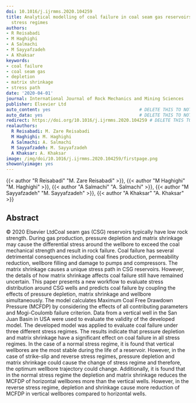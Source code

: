 ```yaml
---
doi: 10.1016/j.ijrmms.2020.104259
title: Analytical modelling of coal failure in coal seam gas reservoirs in different
  stress regimes
authors:
- R Reisabadi
- M Haghighi
- A Salmachi
- M Sayyafzadeh
- A Khaksar
keywords:
- coal failure
- coal seam gas
- depletion
- matrix shrinkage
- stress path
date: '2020-04-01'
journal: International Journal of Rock Mechanics and Mining Sciences
publisher: Elsevier Ltd
auto_content: yes                                  # DELETE THIS TO NOT AUTO GENERATE CONTENT
auto_data: yes                                     # DELETE THIS TO NOT AUTO GENERATE METADATA
redirect: https://doi.org/10.1016/j.ijrmms.2020.104259 # DELETE THIS TO NOT REDIRECT
realauthors:
  R Reisabadi: M. Zare Reisabadi
  M Haghighi: M. Haghighi
  A Salmachi: A. Salmachi
  M Sayyafzadeh: M. Sayyafzadeh
  A Khaksar: A. Khaksar
image: /img/doi/10.1016/j.ijrmms.2020.104259/firstpage.png
showonlyimage: yes
---
```

{{< author "R Reisabadi" "M. Zare Reisabadi" >}}, {{< author "M Haghighi" "M. Haghighi" >}}, {{< author "A Salmachi" "A. Salmachi" >}}, {{< author "M Sayyafzadeh" "M. Sayyafzadeh" >}}, {{< author "A Khaksar" "A. Khaksar" >}}

## Abstract
© 2020 Elsevier LtdCoal seam gas (CSG) reservoirs typically have low rock strength. During gas production, pressure depletion and matrix shrinkage may cause the differential stress around the wellbore to exceed the coal mechanical strength and result in rock failure. Coal failure has several detrimental consequences including coal fines production, permeability reduction, wellbore filling and damage to pumps and compressors. The matrix shrinkage causes a unique stress path in CSG reservoirs. However, the details of how matrix shrinkage affects coal failure still have remained uncertain. This paper presents a new workflow to evaluate stress distribution around CSG wells and predicts coal failure by coupling the effects of pressure depletion, matrix shrinkage and wellbore simultaneously. The model calculates Maximum Coal Free Drawdown Pressure (MCFDP) by considering the effects of all contributing parameters and Mogi-Coulomb failure criterion. Data from a vertical well in the San Juan Basin in USA were used to evaluate the validity of the developed model. The developed model was applied to evaluate coal failure under three different stress regimes. The results indicate that pressure depletion and matrix shrinkage have a significant effect on coal failure in all stress regimes. In the case of a normal stress regime, it is found that vertical wellbores are the most stable during the life of a reservoir. However, in the case of strike-slip and reverse stress regimes, pressure depletion and matrix shrinkage could cause the change of stress regime and therefore, the optimum wellbore trajectory could change. Additionally, it is found that in the normal stress regime the depletion and matrix shrinkage reduces the MCFDP of horizontal wellbores more than the vertical wells. However, in the reverse stress regime, depletion and shrinkage cause more reduction of MCFDP in vertical wellbores compared to horizontal wells.
